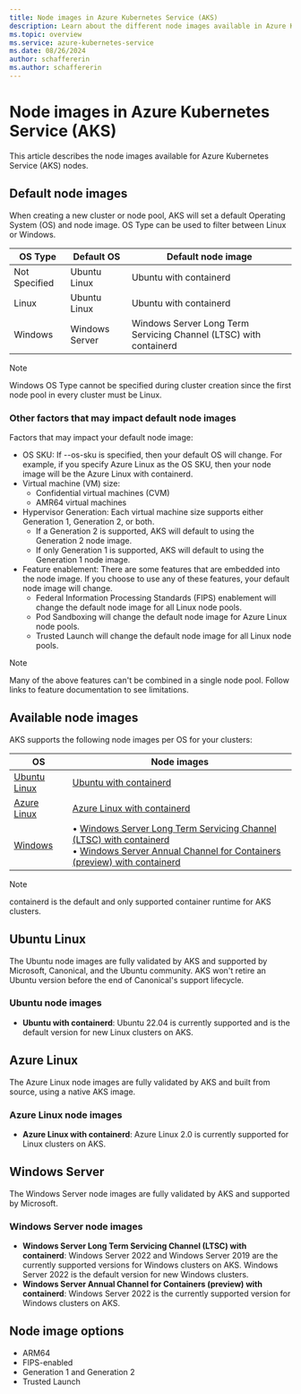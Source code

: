 ```yaml
---
title: Node images in Azure Kubernetes Service (AKS)
description: Learn about the different node images available in Azure Kubernetes Service (AKS).
ms.topic: overview
ms.service: azure-kubernetes-service
ms.date: 08/26/2024
author: schaffererin
ms.author: schaffererin
---
```


# Node images in Azure Kubernetes Service (AKS)

This article describes the node images available for Azure Kubernetes Service (AKS) nodes.

## Default node images

When creating a new cluster or node pool, AKS will set a default Operating System (OS) and node image. OS Type can be used to filter between Linux or Windows. 

| OS Type | Default OS | Default node image |
|--|--|--|
| Not Specified | Ubuntu Linux | Ubuntu with containerd|
| Linux | Ubuntu Linux | Ubuntu with containerd |
| Windows | Windows Server | Windows Server Long Term Servicing Channel (LTSC) with containerd |

> [!NOTE]
> Windows OS Type cannot be specified during cluster creation since the first node pool in every cluster must be Linux.

### Other factors that may impact default node images

Factors that may impact your default node image:
- OS SKU: If --os-sku is specified, then your default OS will change. For example, if you specify Azure Linux as the OS SKU, then your node image will be the Azure Linux with containerd.
- Virtual machine (VM) size: 
    - Confidential virtual machines (CVM)
    - AMR64 virtual machines
- Hypervisor Generation: Each virtual machine size supports either Generation 1, Generation 2, or both.
    - If a Generation 2 is supported, AKS will default to using the Generation 2 node image.
    - If only Generation 1 is supported, AKS will default to using the Generation 1 node image.
- Feature enablement: There are some features that are embedded into the node image. If you choose to use any of these features, your default node image will change.
    - Federal Information Processing Standards (FIPS) enablement will change the default node image for all Linux node pools.
    - Pod Sandboxing will change the default node image for Azure Linux node pools.
    - Trusted Launch will change the default node image for all Linux node pools.

> [!NOTE]
> Many of the above features can't be combined in a single node pool. Follow links to feature documentation to see limitations. 

## Available node images

AKS supports the following node images per OS for your clusters:

| OS | Node images |
|---------|------------|
| [Ubuntu Linux](#ubuntu-linux) | [Ubuntu with containerd](#ubuntu-node-images) |
| [Azure Linux](#azure-linux) | [Azure Linux with containerd](#azure-linux-node-images) |
| [Windows](#windows-server) | • [Windows Server Long Term Servicing Channel (LTSC) with containerd](#windows-server-node-images) <br> • [Windows Server Annual Channel for Containers (preview) with containerd](#windows-server-node-images) |

> [!NOTE]
> containerd is the default and only supported container runtime for AKS clusters.
## Ubuntu Linux

The Ubuntu node images are fully validated by AKS and supported by Microsoft, Canonical, and the Ubuntu community. AKS won't retire an Ubuntu version before the end of Canonical's support lifecycle.

### Ubuntu node images

* **Ubuntu with containerd**: Ubuntu 22.04 is currently supported and is the default version for new Linux clusters on AKS.

## Azure Linux

The Azure Linux node images are fully validated by AKS and built from source, using a native AKS image.

### Azure Linux node images

* **Azure Linux with containerd**: Azure Linux 2.0 is currently supported for Linux clusters on AKS.

## Windows Server

The Windows Server node images are fully validated by AKS and supported by Microsoft.

### Windows Server node images

* **Windows Server Long Term Servicing Channel (LTSC) with containerd**: Windows Server 2022 and Windows Server 2019 are the currently supported versions for Windows clusters on AKS. Windows Server 2022 is the default version for new Windows clusters.
* **Windows Server Annual Channel for Containers (preview) with containerd**: Windows Server 2022 is the currently supported version for Windows clusters on AKS.

## Node image options

* ARM64
* FIPS-enabled
* Generation 1 and Generation 2
* Trusted Launch
